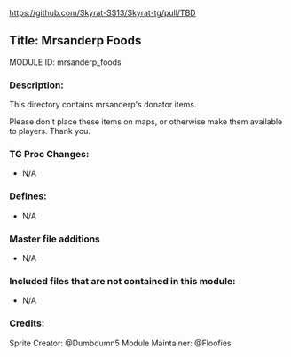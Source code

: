 https://github.com/Skyrat-SS13/Skyrat-tg/pull/TBD

## Title: Mrsanderp Foods

MODULE ID: mrsanderp_foods

### Description:

This directory contains mrsanderp's donator items.

Please don't place these items on maps, or otherwise make them available to players. Thank you.

### TG Proc Changes:

- N/A

### Defines:

- N/A

### Master file additions

- N/A

### Included files that are not contained in this module:

- N/A

### Credits:
Sprite Creator: @Dumbdumn5
Module Maintainer: @Floofies

